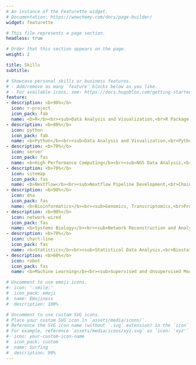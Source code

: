 ```yaml
---
# An instance of the Featurette widget.
# Documentation: https://wowchemy.com/docs/page-builder/
widget: featurette

# This file represents a page section.
headless: true

# Order that this section appears on the page.
weight: 2

title: Skills
subtitle:

# Showcase personal skills or business features.
# - Add/remove as many `feature` blocks below as you like.
# - For available icons, see: https://docs.hugoblox.com/getting-started/page-builder/#icons or https://wowchemy.com/docs/page-builder/#icons
feature:
- description: <b>90%</b>
  icon: r-project
  icon_pack: fab
  name: <b>R</b><br><sub>Data Analysis and Visualization,<br>R Package and Shiny App Development</sub>
- description: <b>80%</b>
  icon: python
  icon_pack: fab
  name: <b>Python</b><br><sub>Data Analysis and Visualization,<br>Python Package Development</sub>
- description: <b>70%</b>
  icon: server
  icon_pack: fas
  name: <b>High Performance Computing</b><br><sub>NGS Data Analysis,<br>Bash and Shell Scripting</sub>
- description: <b>70%</b>
  icon: sitemap
  icon_pack: fas
  name: <b>Nextflow</b><br><sub>Nextflow Pipeline Development,<br>Chaining Tasks and Scripting Languages</sub>
- description: <b>90%</b>
  icon: dna
  icon_pack: fas
  name: <b>Bioinformatics</b><br><sub>Genomics, Transcriptomics,<br>Proteomics, Multi-omics</sub>
- description: <b>90%</b>
  icon: network-wired
  icon_pack: fas
  name: <b>Systems Biology</b><br><sub>Network Reconstruction and Analysis,<br>Graph-based Model Development</sub>
- description: <b>70%</b>
  icon: chart-line
  icon_pack: fas
  name: <b>Statistics</b><br><sub>Statistical Data Analysis,<br>Biostatistical Modeling</sub>
- description: <b>60%</b>
  icon: robot
  icon_pack: fas
  name: <b>Machine Learning</b><br><sub>Supervised and Unsupervised Models,<br>Classical and Modern Models</sub>

# Uncomment to use emoji icons.
#- icon: ':smile:'
#  icon_pack: emoji
#  name: Emojiness
#  description: 100% 

# Uncomment to use custom SVG icons.
# Place your custom SVG icon in `assets/media/icons/`.
# Reference the SVG icon name (without `.svg` extension) in the `icon` field.
# For example, reference `assets/media/icons/xyz.svg` as `icon: 'xyz'`
#- icon: your-custom-icon-name
#  icon_pack: custom
#  name: Surfing
#  description: 90%
---
```

